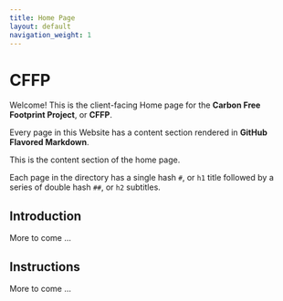 ```yaml
---
title: Home Page
layout: default
navigation_weight: 1
---
```

# CFFP

Welcome! This is the client-facing Home page for the **Carbon Free Footprint Project**, or **CFFP**.

Every page in this Website has a content section rendered in **GitHub Flavored Markdown**.

This is the content section of the home page.

Each page in the directory has a single hash `#`, or `h1` title followed by a series of double hash `##`, or `h2` subtitles.

## Introduction

More to come ...

## Instructions

More to come ...

